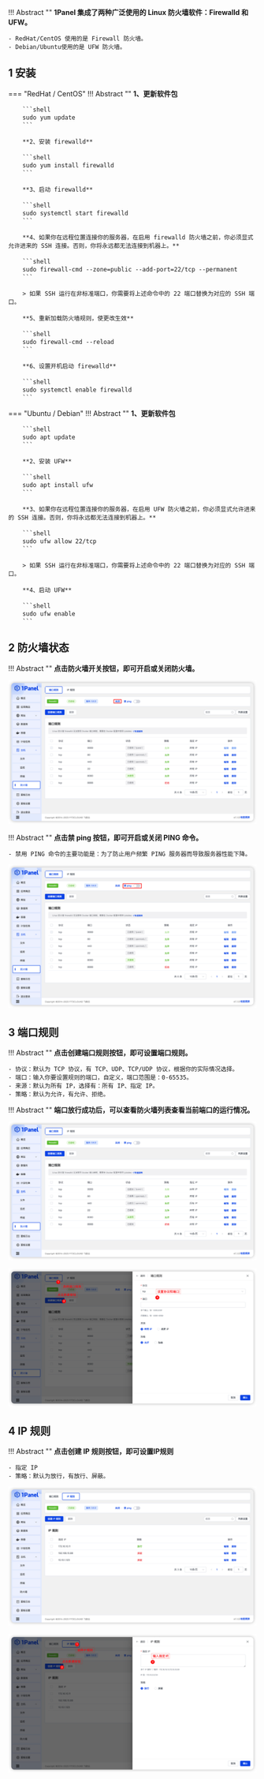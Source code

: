 
!!! Abstract ""
    **1Panel 集成了两种广泛使用的 Linux 防火墙软件：Firewalld 和 UFW。**

    - RedHat/CentOS 使用的是 Firewall 防火墙。
    - Debian/Ubuntu使用的是 UFW 防火墙。

## 1 安装

=== "RedHat / CentOS"
    !!! Abstract ""
        **1、更新软件包**

        ```shell
        sudo yum update
        ```

        **2、安装 firewalld**
        
        ```shell
        sudo yum install firewalld
        ```

        **3、启动 firewalld**
        
        ```shell
        sudo systemctl start firewalld
        ```
        
        **4、如果你在远程位置连接你的服务器，在启用 firewalld 防火墙之前，你必须显式允许进来的 SSH 连接。否则，你将永远都无法连接到机器上。**

        ```shell
        sudo firewall-cmd --zone=public --add-port=22/tcp --permanent
        ```
        
        > 如果 SSH 运行在非标准端口，你需要将上述命令中的 22 端口替换为对应的 SSH 端口。

        **5、重新加载防火墙规则，使更改生效**

        ```shell
        sudo firewall-cmd --reload
        ```

        **6、设置开机启动 firewalld**
        
        ```shell
        sudo systemctl enable firewalld
        ```

=== "Ubuntu / Debian"
    !!! Abstract ""
        **1、更新软件包**

        ```shell
        sudo apt update
        ```

        **2、安装 UFW**
        
        ```shell
        sudo apt install ufw
        ```

        **3、如果你在远程位置连接你的服务器，在启用 UFW 防火墙之前，你必须显式允许进来的 SSH 连接。否则，你将永远都无法连接到机器上。**

        ```shell
        sudo ufw allow 22/tcp
        ```
        
        > 如果 SSH 运行在非标准端口，你需要将上述命令中的 22 端口替换为对应的 SSH 端口。

        **4、启动 UFW**
        
        ```shell
        sudo ufw enable
        ```

## 2 防火墙状态

!!! Abstract ""
    **点击防火墙开关按钮，即可开启或关闭防火墙。**
    
![img.png](../../img/hosts/firewall_switch.png)

!!! Abstract ""
    **点击禁 ping 按钮，即可开启或关闭 PING 命令。**

    - 禁用 PING 命令的主要功能是：为了防止用户频繁 PING 服务器而导致服务器性能下降。

![img.png](../../img/hosts/firewall_ping.png)

## 3 端口规则

!!! Abstract ""
    **点击创建端口规则按钮，即可设置端口规则。**

    - 协议：默认为 TCP 协议，有 TCP、UDP、TCP/UDP 协议，根据你的实际情况选择。
    - 端口：输入你要设置规则的端口，自定义，端口范围是：0-65535。
    - 来源：默认为所有 IP，选择有：所有 IP、指定 IP。
    - 策略：默认为允许，有允许、拒绝。


!!! Abstract ""
    **端口放行成功后，可以查看防火墙列表查看当前端口的运行情况。**

![img.png](../../img/hosts/firewall_port_list.png)

![img.png](../../img/hosts/firewall_port_create.png)

## 4 IP 规则

!!! Abstract ""
    **点击创建 IP 规则按钮，即可设置IP规则**

    - 指定 IP
    - 策略：默认为放行，有放行、屏蔽。

![img.png](../../img/hosts/firewall_ip_list.png)

![img.png](../../img/hosts/firewall_ip_create.png)
